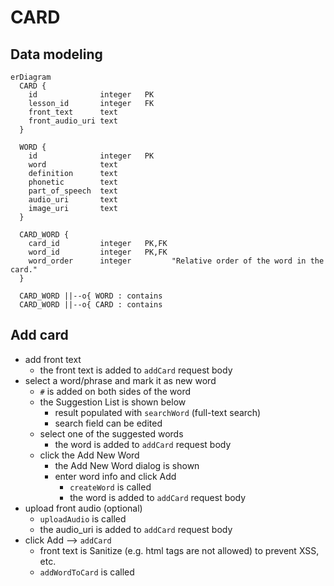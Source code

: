 # CARD

## Data modeling
```mermaid
erDiagram
  CARD {
    id              integer   PK
    lesson_id       integer   FK
    front_text      text
    front_audio_uri text
  }

  WORD {
    id              integer   PK
    word            text
    definition      text
    phonetic        text
    part_of_speech  text
    audio_uri       text
    image_uri       text
  }

  CARD_WORD {
    card_id         integer   PK,FK
    word_id         integer   PK,FK
    word_order      integer         "Relative order of the word in the card."
  }

  CARD_WORD ||--o{ WORD : contains
  CARD_WORD ||--o{ CARD : contains
```

## Add card
+ add front text
  + the front text is added to `addCard` request body
+ select a word/phrase and mark it as new word
  + `#` is added on both sides of the word
  + the Suggestion List is shown below 
    + result populated with `searchWord` (full-text search)
    + search field can be edited
  + select one of the suggested words
    + the word is added to `addCard` request body
  + click the Add New Word
    + the Add New Word dialog is shown
    + enter word info and click Add
      + `createWord` is called
      + the word is added to `addCard` request body
+ upload front audio (optional)
  + `uploadAudio` is called
  + the audio_uri is added to `addCard` request body
+ click Add --> `addCard`
  + front text is Sanitize (e.g. html tags are not allowed) to prevent XSS, etc. 
  + `addWordToCard` is called
